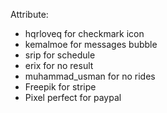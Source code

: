 Attribute:
- hqrloveq for checkmark icon
- kemalmoe for messages bubble
- srip for schedule
- erix for no result
- muhammad_usman for no rides
- Freepik for stripe
- Pixel perfect for paypal